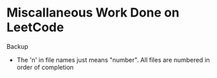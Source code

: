 # Miscallaneous Work Done on LeetCode
Backup
- The 'n' in file names just means "number". All files are numbered in order of completion
